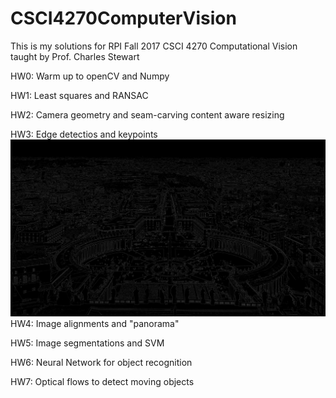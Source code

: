 # CSCI4270ComputerVision
This is my solutions for RPI Fall 2017 CSCI 4270 Computational Vision taught by Prof. Charles Stewart

HW0: Warm up to openCV and Numpy

HW1: Least squares and RANSAC

HW2: Camera geometry and seam-carving content aware resizing

HW3: Edge detectios and keypoints
![alt text](https://github.com/TheSithPadawan/CSCI4270ComputerVision/blob/master/StPetersEdgeDetection.png)
HW4: Image alignments and "panorama"

HW5: Image segmentations and SVM

HW6: Neural Network for object recognition

HW7: Optical flows to detect moving objects
